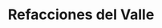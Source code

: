 ---
title: "Refacciones del Valle"
url: /tijuana/refacciones-del-valle/
shop: piezas de automóviles
---